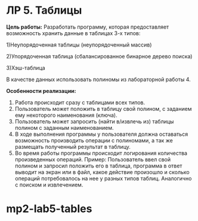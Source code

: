 # ЛР 5. Таблицы

__Цель работы:__ 
Разработать программу, которая предоставляет возможность хранить данные в таблицах 3-х типов:

1)Неупорядоченная таблицы (неупорядоченный массив)

2)Упорядоченная таблица (сбалансированное бинарное дерево поиска)

3)Хэш-таблица

В качестве данных использовать полиномы из лабораторной работы 4.


__Особенности реализации:__

1. Работа происходит сразу с таблицами всех типов.
1. Пользователь может положить в таблицу свой полином, с заданием ему некоторого наименования (ключа).
1. Пользователь может запросить (найти в/извлечь из) таблицы полином с заданным наименованием.
1. В ходе выполнения программы у пользователя должна оставаться возможность производить операции с полиномами, а так же размещать полученный результат в таблицу.
1. Во время работы программы происходит логирования количества произведенных операций. Пример:
Пользователь ввел свой полином и запросил положить его в таблица, программа в ответ выводит на экран или в файл, какое действие произошло и сколько операций потребовалось на нее у разных типов таблиц. Аналогично с поиском и извлечением.
# mp2-lab5-tables
